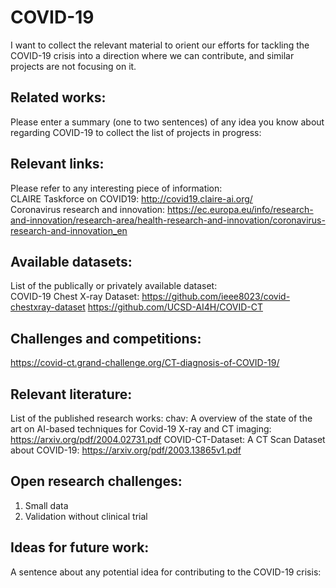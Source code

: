 # COVID-19
I want to collect the relevant material to orient our efforts for tackling the COVID-19 crisis into a direction where we can contribute, and similar projects are not focusing on it.

## Related works:
Please enter a summary (one to two sentences) of any idea you know about regarding COVID-19 to collect the list of projects in progress:  

## Relevant links:
Please refer to any interesting piece of information:  
CLAIRE Taskforce on COVID19: http://covid19.claire-ai.org/  
Coronavirus research and innovation: https://ec.europa.eu/info/research-and-innovation/research-area/health-research-and-innovation/coronavirus-research-and-innovation_en

## Available datasets:
List of the publically or privately available dataset:  
COVID-19 Chest X-ray Dataset: https://github.com/ieee8023/covid-chestxray-dataset
https://github.com/UCSD-AI4H/COVID-CT

## Challenges and competitions:
https://covid-ct.grand-challenge.org/CT-diagnosis-of-COVID-19/

## Relevant literature:
List of the published research works:
chav: A overview of the state of the art on AI-based techniques for Covid-19 X-ray and CT imaging: https://arxiv.org/pdf/2004.02731.pdf
COVID-CT-Dataset: A CT Scan Dataset about COVID-19: https://arxiv.org/pdf/2003.13865v1.pdf

## Open research challenges:
1) Small data 
2) Validation without clinical trial

## Ideas for future work:
A sentence about any potential idea for contributing to the COVID-19 crisis:
